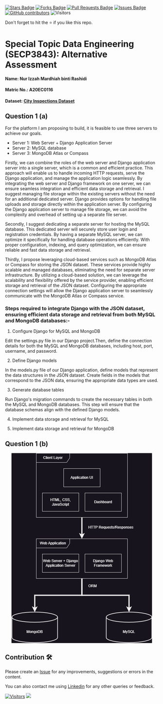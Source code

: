 <a href="https://github.com/drshahizan/SECP3843/stargazers"><img src="https://img.shields.io/github/stars/drshahizan/SECP3843" alt="Stars Badge"/></a>
<a href="https://github.com/drshahizan/SECP3843/network/members"><img src="https://img.shields.io/github/forks/drshahizan/SECP3843" alt="Forks Badge"/></a>
<a href="https://github.com/drshahizan/SECP3843/pulls"><img src="https://img.shields.io/github/issues-pr/drshahizan/SECP3843" alt="Pull Requests Badge"/></a>
<a href="https://github.com/drshahizan/SECP3843/issues"><img src="https://img.shields.io/github/issues/drshahizan/SECP3843" alt="Issues Badge"/></a>
<a href="https://github.com/drshahizan/SECP3843/graphs/contributors"><img alt="GitHub contributors" src="https://img.shields.io/github/contributors/drshahizan/SECP3843?color=2b9348"></a>
![Visitors](https://api.visitorbadge.io/api/visitors?path=https%3A%2F%2Fgithub.com%2Fdrshahizan%2FSECP3843&labelColor=%23d9e3f0&countColor=%23697689&style=flat)


Don't forget to hit the :star: if you like this repo.

# Special Topic Data Engineering (SECP3843): Alternative Assessment

#### Name: Nur Izzah Mardhiah binti Rashidi
#### Matric No.: A20EC0116
#### Dataset: [City Inspections Dataset](https://github.com/drshahizan/dataset/tree/main/mongodb/08-city_inspections)

## Question 1 (a)
For the platform I am proposing to build, it is feasible to use three servers to achieve our goals.
- Server 1: Web Server + Django Application Server
- Server 2: MySQL database
- Server 3: MongoDB Atlas or Compass

Firstly, we can combine the roles of the web server and Django application server into a single server, which is a common and efficient practice. This approach will enable us to handle incoming HTTP requests, serve the Django application, and manage the application logic seamlessly. By integrating the web server and Django framework on one server, we can ensure seamless integration and efficient data storage and retrieval. I suggest managing file storage within the existing servers without the need for an additional dedicated server. Django provides options for handling file uploads and storage directly within the application server. By configuring the Django application server to manage file storage, we can avoid the complexity and overhead of setting up a separate file server.

Secondly, I suggest dedicating a separate server for hosting the MySQL database. This dedicated server will securely store user login and registration credentials. By having a separate MySQL server, we can optimize it specifically for handling database operations efficiently. With proper configuration, indexing, and query optimization, we can ensure reliable and fast data storage and retrieval.

Thirdly, I propose leveraging cloud-based services such as MongoDB Atlas or Compass for storing the JSON dataset. These services provide highly scalable and managed databases, eliminating the need for separate server infrastructure. By utilizing a cloud-based solution, we can leverage the scalability and flexibility offered by the service provider, enabling efficient storage and retrieval of the JSON dataset. Configuring the appropriate connection settings will allow the Django application server to seamlessly communicate with the MongoDB Atlas or Compass service.

### Steps required to integrate Django with the JSON dataset, ensuring efficient data storage and retrieval from both MySQL and MongoDB databases:- 
1. Configure Django for MySQL and MongoDB

Edit the settings.py file in our Django project.Then, define the connection details for both the MySQL and MongoDB databases, including host, port, username, and password.

2. Define Django models

In the models.py file of our Django application, define models that represent the data structures in the JSON dataset. Create fields in the models that correspond to the JSON data, ensuring the appropriate data types are used.

3. Generate database tables

Run Django's migration commands to create the necessary tables in both the MySQL and MongoDB databases. This step will ensure that the database schemas align with the defined Django models.

4. Implement data storage and retrieval for MySQL


5. Implement data storage and retrieval for MongoDB


## Question 1 (b)
<div align="center"><img src="../materials/system_architecture.png" /></div>






## Contribution 🛠️
Please create an [Issue](https://github.com/drshahizan/special-topic-data-engineering/issues) for any improvements, suggestions or errors in the content.

You can also contact me using [Linkedin](https://www.linkedin.com/in/drshahizan/) for any other queries or feedback.

[![Visitors](https://api.visitorbadge.io/api/visitors?path=https%3A%2F%2Fgithub.com%2Fdrshahizan&labelColor=%23697689&countColor=%23555555&style=plastic)](https://visitorbadge.io/status?path=https%3A%2F%2Fgithub.com%2Fdrshahizan)
![](https://hit.yhype.me/github/profile?user_id=81284918)


